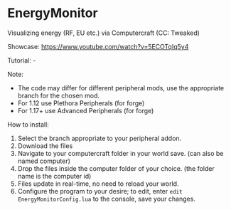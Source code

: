# EnergyMonitor
Visualizing energy (RF, EU etc.) via Computercraft (CC: Tweaked)

Showcase: https://www.youtube.com/watch?v=5ECOTqIq5y4

Tutorial: -


Note:
  - The code may differ for different peripheral mods, use the appropriate branch for the chosen mod.
  - For 1.12 use Plethora Peripherals (for forge)
  - For 1.17+ use Advanced Peripherals (for forge)
  
  
How to install:
 1. Select the branch appropriate to your peripheral addon.
 2. Download the files
 3. Navigate to your computercraft folder in your world save. (can also be named computer)
 4. Drop the files inside the computer folder of your choice. (the folder name is the computer id)
 5. Files update in real-time, no need to reload your world.
 6. Configure the program to your desire; to edit, enter ``edit EnergyMonitorConfig.lua`` to the console, save your changes.

